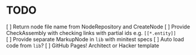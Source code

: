 # TODO

[ ] Return node file name from NodeRepository and CreateNode
[ ] Provide CheckAssembly with checking links with partial ids e.g. `[[*.entity]]`   
[ ] Provide separate MarkupNode in `lib` with minitest specs
[ ] Auto load code from `lib`?
[ ] GitHub Pages! Architect or Hacker template
